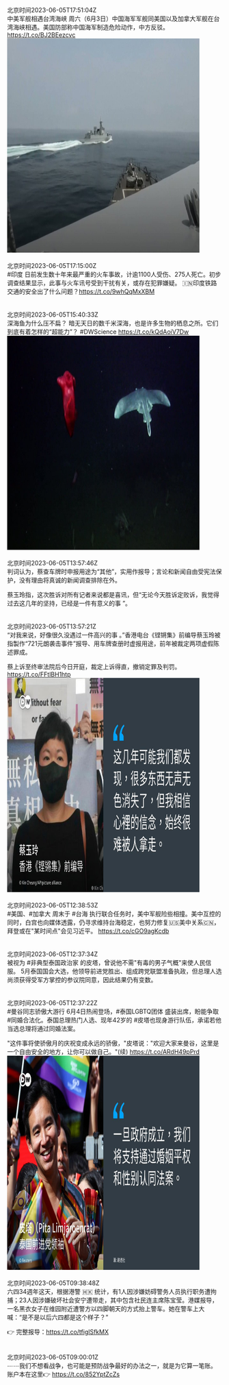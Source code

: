 北京时间2023-06-05T17:51:04Z<br>中美军舰相遇台湾海峡
周六（6月3日）中国海军军舰同美国以及加拿大军舰在台湾海峡相遇。美国防部称中国海军制造危险动作，中方反驳。 https://t.co/BJ2BEezcvc<br><img src='/temp/video/2023/t-Month-6/u-Day-05/dw_chinese/1665657481211813890_0.jpg' width='450' height='500'><br><br>北京时间2023-06-05T17:15:00Z<br>#印度 日前发生数十年来最严重的火车事故，计逾1100人受伤、275人死亡。初步调查结果显示，此事与火车讯号受到干扰有关，或存在犯罪嫌疑。 🇮🇳印度铁路交通的安全出了什么问题？https://t.co/9whQqMxXBM<br><br><br>北京时间2023-06-05T15:40:33Z<br>深海鱼为什么压不扁？
暗无天日的数千米深海，也是许多生物的栖息之所。它们到底有着怎样的“超能力”？ #DWScience https://t.co/kQdAoiV7Dw<br><img src='/temp/video/2023/t-Month-6/u-Day-05/dw_chinese/1665624636812591104_0.jpg' width='450' height='500'><br><br>北京时间2023-06-05T13:57:46Z<br>判词认为，蔡查车牌时申报用途为“其他”，实用作报导；言论和新闻自由受宪法保护，没有理由将真诚的新闻调查排除在外。

蔡玉玲指，这次胜诉对所有记者来说都是喜讯，但“无论今天胜诉定败诉，我觉得过去这几年的坚持，已经是一件有意义的事 ”。<br><br><br>北京时间2023-06-05T13:57:21Z<br>“对我来说，好像很久没遇过一件高兴的事 。”香港电台《铿锵集》前编导蔡玉玲被指製作“721元朗袭击事件”报导、用车牌查册时虚报用途，前年被裁定两项虚假陈述罪成。

蔡上诉至终审法院后今日开庭，裁定上诉得直，撤销定罪及判罚。 https://t.co/FFtlBH1htp<br><img src='/temp/image/2023/t-Month-6/1665598662972678144_0.jpg' width='450' height='500'><br><br>北京时间2023-06-05T12:38:53Z<br>#美国、#加拿大 周末于 #台海 执行联合任务时，美中军舰险些相撞。美中互控的同时，白宫也向媒体透露，仍寻求维持台海稳定，也努力修复🇺🇸美中关系🇨🇳，拜登或在"某时间点"会见习近平。 https://t.co/cGO9agKcdb<br><br><br>北京时间2023-06-05T12:37:34Z<br>被视为 #非典型泰国政治家 的皮塔，曾说他不需"有毒的男子气概"来使人民信服。 5月泰国国会大选，他领导前进党胜出、组成跨党联盟准备执政，但总理人选尚须获得受军方掌控的参议院同意，因此结果仍有变数。<br><br><br>北京时间2023-06-05T12:37:22Z<br>#曼谷同志骄傲大游行 6月4日热闹登场，#泰国LGBTQ团体 盛装出席，盼能争取 #同婚合法化。泰国总理热门人选、现年42岁的 #皮塔也现身游行队伍，承诺若他当选总理将通过同婚法案。

"这件事将使骄傲月的庆祝变成永远的骄傲，"皮塔说："欢迎大家来曼谷，这里是一个自由安全的地方，让你可以做自己。"(续) https://t.co/ARdH49pPrd<br><img src='/temp/image/2023/t-Month-6/1665578536575328257_0.jpg' width='450' height='500'><br><br>北京时间2023-06-05T09:38:48Z<br>六四34週年这天，根据港警 🇭🇰 统计，有1人因涉嫌妨碍警务人员执行职务遭拘捕；23人因涉嫌破坏社会安宁遭带走，其中包含社民连主席陈宝莹。港媒报导，一名黑衣女子在维园附近遭警方以四脚朝天的方式抬上警车。她在警车上大喊：“是不是以后六四都是这个样子？”

👉 完整报导：https://t.co/tfiglSfkMX<br><br><br>北京时间2023-06-05T09:00:01Z<br>⋯⋯我们不想看战争，也可能是预防战争最好的办法之一，就是为它算一笔账。 账户本在这里👉 https://t.co/852YptZcZs<br><br><br>